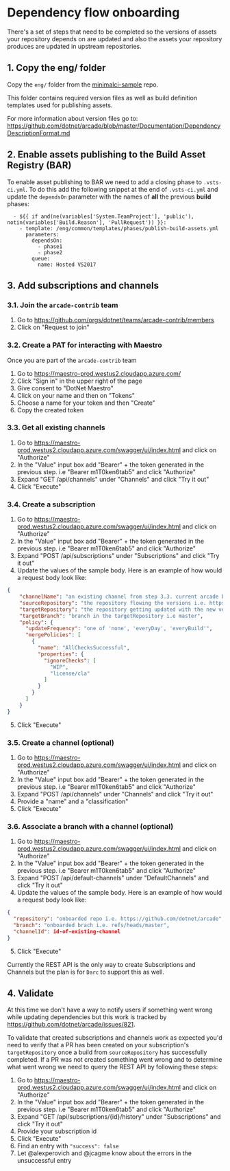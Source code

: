 # Dependency flow onboarding

There's a set of steps that need to be completed so the versions of assets your repository depends on are updated and also the assets your repository produces are updated in upstream repositories.

## 1. Copy the eng/ folder

Copy the `eng/` folder from the [minimalci-sample](https://github.com/dotnet/arcade-minimalci-sample) repo. 

This folder contains required version files as well as build definition templates used for publishing assets.

For more information about version files go to: https://github.com/dotnet/arcade/blob/master/Documentation/DependencyDescriptionFormat.md

## 2. Enable assets publishing to the Build Asset Registry (BAR)

To enable asset publishing to BAR we need to add a closing phase to `.vsts-ci.yml`. To do this add the following snippet at the end of `.vsts-ci.yml` and update the `dependsOn` parameter with the names of **all** the previous **build** phases:

```
  - ${{ if and(ne(variables['System.TeamProject'], 'public'), notin(variables['Build.Reason'], 'PullRequest')) }}:
    - template: /eng/common/templates/phases/publish-build-assets.yml
      parameters:
        dependsOn:
          - phase1
          - phase2
        queue: 
          name: Hosted VS2017
```

## 3. Add subscriptions and channels

### 3.1. Join the `arcade-contrib` team

1. Go to https://github.com/orgs/dotnet/teams/arcade-contrib/members
2. Click on "Request to join"

### 3.2. Create a PAT for interacting with Maestro

Once you are part of the `arcade-contrib` team

1. Go to https://maestro-prod.westus2.cloudapp.azure.com/
2. Click "Sign in" in the upper right of the page
3. Give consent to "DotNet Maestro"
4. Click on your name and then on "Tokens"
5. Choose a name for your token and then "Create"
6. Copy the created token

### 3.3. Get all existing channels

1. Go to https://maestro-prod.westus2.cloudapp.azure.com/swagger/ui/index.html and click on "Authorize"
2. In the "Value" input box add "Bearer" + the token generated in the previous step. i.e "Bearer m1T0ken6tab5" and click "Authorize"
3. Expand "GET /api/channels" under "Channels" and click "Try it out"
5. Click "Execute"

### 3.4. Create a subscription

1. Go to https://maestro-prod.westus2.cloudapp.azure.com/swagger/ui/index.html and click on "Authorize"
2. In the "Value" input box add "Bearer" + the token generated in the previous step. i.e "Bearer m1T0ken6tab5" and click "Authorize"
3. Expand "POST /api/subscriptions" under "Subscriptions" and click "Try it out"
4. Update the values of the sample body. Here is an example of how would a request body look like:
``` json
{
    "channelName": "an existing channel from step 3.3. current arcade builds output to '.NET Tools - Latest'",
    "sourceRepository": "the repository flowing the versions i.e. https://github.com/dotnet/arcade",
    "targetRepository": "the repository getting updated with the new versions i.e. https://github.com/dotnet/arcade-minimalci-sample",
    "targetBranch": "branch in the targetRepository i.e master",
    "policy": {
      "updateFrequency": "one of 'none', 'everyDay', 'everyBuild'",
      "mergePolicies": [
        {
          "name": "AllChecksSuccessful",
          "properties": {
            "ignoreChecks": [
              "WIP",
              "license/cla"
            ]
          }
        }
      ]
    }
}
```
5. Click "Execute"

### 3.5. Create a channel (optional)

1. Go to https://maestro-prod.westus2.cloudapp.azure.com/swagger/ui/index.html and click on "Authorize"
2. In the "Value" input box add "Bearer" + the token generated in the previous step. i.e "Bearer m1T0ken6tab5" and click "Authorize"
3. Expand "POST /api/channels" under "Channels" and click "Try it out"
4. Provide a "name" and a "classification"
5. Click "Execute"

### 3.6. Associate a branch with a channel (optional)

1. Go to https://maestro-prod.westus2.cloudapp.azure.com/swagger/ui/index.html and click on "Authorize"
2. In the "Value" input box add "Bearer" + the token generated in the previous step. i.e "Bearer m1T0ken6tab5" and click "Authorize"
3. Expand "POST /api/default-channels" under "DefaultChannels" and click "Try it out"
4. Update the values of the sample body. Here is an example of how would a request body look like:
``` json
{
  "repository": "onboarded repo i.e. https://github.com/dotnet/arcade",
  "branch": "onboarded brach i.e. refs/heads/master",
  "channelId": id-of-existing-channel
}
```
5. Click "Execute"

Currently the REST API is the only way to create Subscriptions and Channels but the plan is for `Darc` to support this as well.

## 4. Validate

At this time we don't have a way to notify users if something went wrong while updating dependencies but this work is tracked by
https://github.com/dotnet/arcade/issues/821.

To validate that created subscriptions and channels work as expected you'd need to verify that a PR has been created on your subscription's `targetRepository` once a build from `sourceRepository` has successfully completed. If a PR was not created something went wrong and to determine what went wrong we need to query the REST API by following these steps:

1. Go to https://maestro-prod.westus2.cloudapp.azure.com/swagger/ui/index.html and click on "Authorize"
2. In the "Value" input box add "Bearer" + the token generated in the previous step. i.e "Bearer m1T0ken6tab5" and click "Authorize"
3. Expand "GET /api/subscriptions/{id}/history" under "Subscriptions" and click "Try it out"
4. Provide your subscription id
5. Click "Execute"
6. Find an entry with `"success": false`
7. Let @alexperovich and @jcagme know about the errors in the unsuccessful entry
